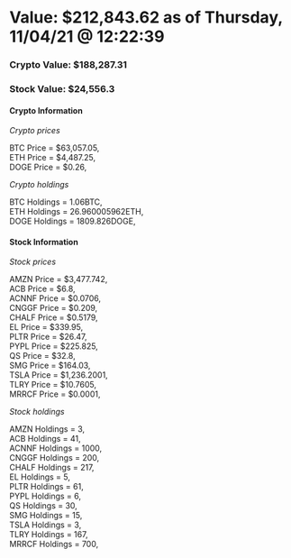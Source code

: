 # Value: $212,843.62 as of Thursday, 11/04/21 @ 12:22:39 

### Crypto Value: $188,287.31

### Stock Value: $24,556.3

#### Crypto Information 
*Crypto prices* 

BTC Price = $63,057.05,  
ETH Price = $4,487.25,  
DOGE Price = $0.26,  


*Crypto holdings* 

BTC Holdings = 1.06BTC,  
ETH Holdings = 26.960005962ETH,  
DOGE Holdings = 1809.826DOGE,  


#### Stock Information 

*Stock prices* 

AMZN Price = $3,477.742,  
ACB Price = $6.8,  
ACNNF Price = $0.0706,  
CNGGF Price = $0.209,  
CHALF Price = $0.5179,  
EL Price = $339.95,  
PLTR Price = $26.47,  
PYPL Price = $225.825,  
QS Price = $32.8,  
SMG Price = $164.03,  
TSLA Price = $1,236.2001,  
TLRY Price = $10.7605,  
MRRCF Price = $0.0001,  


*Stock holdings* 

AMZN Holdings = 3,  
ACB Holdings = 41,  
ACNNF Holdings = 1000,  
CNGGF Holdings = 200,  
CHALF Holdings = 217,  
EL Holdings = 5,  
PLTR Holdings = 61,  
PYPL Holdings = 6,  
QS Holdings = 30,  
SMG Holdings = 15,  
TSLA Holdings = 3,  
TLRY Holdings = 167,  
MRRCF Holdings = 700,  


